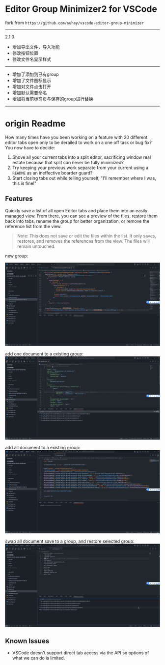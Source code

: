 # Editor Group Minimizer2 for VSCode

fork from `https://github.com/suhay/vscode-editor-group-minimizer`

------
2.1.0

- 增加导出文件，导入功能
- 修改按钮位置
- 修改文件名显示样式

--------

- 增加了添加到已有group
- 增加了文件图标显示
- 增加对文件点击打开
- 增加默认需要命名
- 增加将当前标签页与保存的group进行替换
-------

# origin Readme

How many times have you been working on a feature with 20 different editor tabs open only to be derailed to work on a one off task or bug fix? You now have to decide:

1. Shove all your current tabs into a split editor, sacrificing window real estate because that split can never be fully minimized?
2. Try keeping your previous work separate from your current using a `README` as an ineffective boarder guard?
3. Start closing tabs out while telling yourself, "I'll remember where I was, this is fine!"

## Features

Quickly save a list of all open Editor tabs and place them into an easily managed view. From there, you can see a preview of the files, restore them back into tabs, rename the group for better organization, or remove the reference list from the view.

> Note: This does not save or edit the files within the list. It only saves, restores, and removes the references from the view. The files will remain untouched.

new group:

![new group](images/新建.gif)

add one document to a existing group:
![add one document to a existing group](images/添加单文件到组.gif)

add all document to a existing group:
![add all document to a existing group](images/添加到组.gif)

swap all document save to a group, and restore selected group:
![swap all document save to a group, and restore selected group](images/交换组.gif)


## Known Issues

 - VSCode doesn't support direct tab access via the API so options of what we can do is limited.
